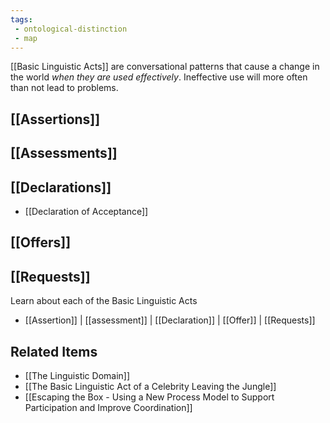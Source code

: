 ```yaml
---
tags:
 - ontological-distinction
 - map
---
```

[[Basic Linguistic Acts]] are conversational patterns that cause a change in the world *when they are used effectively*. Ineffective use will more often than not lead to problems.

## [[Assertions]]

## [[Assessments]]

## [[Declarations]]
- [[Declaration of Acceptance]]

## [[Offers]]

## [[Requests]]
Learn about each of the Basic Linguistic Acts
- [[Assertion]] | [[assessment]] | [[Declaration]] | [[Offer]] | [[Requests]]

## Related Items
- [[The Linguistic Domain]]
- [[The Basic Linguistic Act of a Celebrity Leaving the Jungle]]
- [[Escaping the Box - Using a New Process Model to Support Participation and Improve Coordination]]